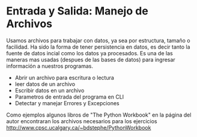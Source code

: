 # Entrada y Salida: Manejo de Archivos 

Usamos archivos para trabajar con datos, ya sea por estructura, tamaño o facilidad. 
Ha sido la forma de tener persistencia en datos, es decir tanto la fuente de datos incial como los datos ya procesados. 
Es una de las maneras mas usadas (despues de las bases de datos) para ingresar información a nuestros programas.


* Abrir un archivo para escritura o lectura
* leer datos de un archivo
* Escribir datos en un archivo
* Parametros de entrada del programa en CLI
* Detectar y manejar Errores y Excepciones


Como ejemplos algunos libros de "The Python Workbook"
en la página del autor encontraran los archivos necesarios para los ejercicios
http://www.cpsc.ucalgary.ca/~bdstephe/PythonWorkbook